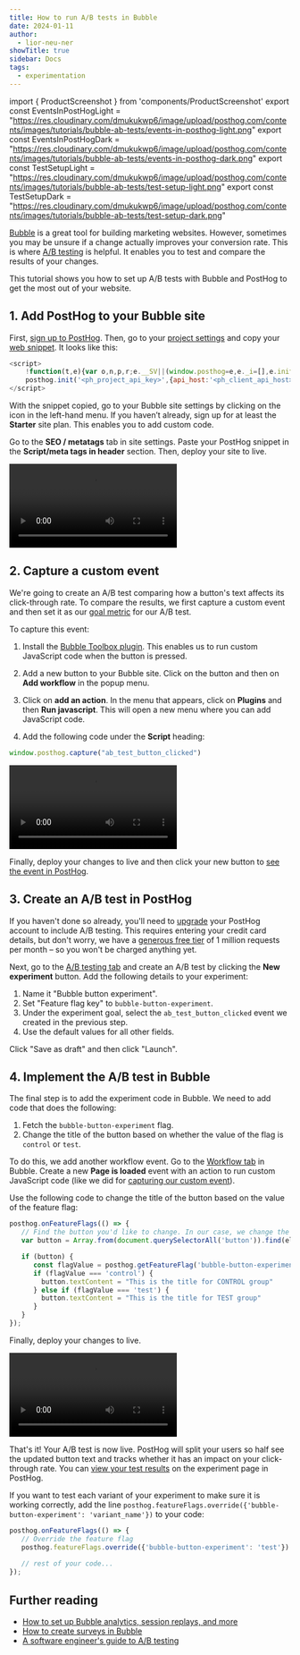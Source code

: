 ```yaml
---
title: How to run A/B tests in Bubble
date: 2024-01-11
author:
  - lior-neu-ner
showTitle: true
sidebar: Docs
tags:
  - experimentation
---
```


import { ProductScreenshot } from 'components/ProductScreenshot'
export const EventsInPostHogLight = "https://res.cloudinary.com/dmukukwp6/image/upload/posthog.com/contents/images/tutorials/bubble-ab-tests/events-in-posthog-light.png"
export const EventsInPostHogDark = "https://res.cloudinary.com/dmukukwp6/image/upload/posthog.com/contents/images/tutorials/bubble-ab-tests/events-in-posthog-dark.png"
export const TestSetupLight = "https://res.cloudinary.com/dmukukwp6/image/upload/posthog.com/contents/images/tutorials/bubble-ab-tests/test-setup-light.png"
export const TestSetupDark = "https://res.cloudinary.com/dmukukwp6/image/upload/posthog.com/contents/images/tutorials/bubble-ab-tests/test-setup-dark.png"

[Bubble](https://bubble.io/) is a great tool for building marketing websites. However, sometimes you may be unsure if a change actually improves your conversion rate. This is where [A/B testing](/ab-testing) is helpful. It enables you to test and compare the results of your changes.

This tutorial shows you how to set up A/B tests with Bubble and PostHog to get the most out of your website.

## 1. Add PostHog to your Bubble site

First, [sign up to PostHog](https://us.posthog.com/signup). Then, go to your [project settings](https://us.posthog.com/settings/project) and copy your [web snippet](https://us.posthog.com/settings/project-details#snippet). It looks like this:

```js
<script>
    !function(t,e){var o,n,p,r;e.__SV||(window.posthog=e,e._i=[],e.init=function(i,s,a){function g(t,e){var o=e.split(".");2==o.length&&(t=t[o[0]],e=o[1]),t[e]=function(){t.push([e].concat(Array.prototype.slice.call(arguments,0)))}}(p=t.createElement("script")).type="text/javascript",p.async=!0,p.src=s.api_host+"/static/array.js",(r=t.getElementsByTagName("script")[0]).parentNode.insertBefore(p,r);var u=e;for(void 0!==a?u=e[a]=[]:a="posthog",u.people=u.people||[],u.toString=function(t){var e="posthog";return"posthog"!==a&&(e+="."+a),t||(e+=" (stub)"),e},u.people.toString=function(){return u.toString(1)+".people (stub)"},o="capture identify alias people.set people.set_once set_config register register_once unregister opt_out_capturing has_opted_out_capturing opt_in_capturing reset isFeatureEnabled onFeatureFlags getFeatureFlag getFeatureFlagPayload reloadFeatureFlags group updateEarlyAccessFeatureEnrollment getEarlyAccessFeatures getActiveMatchingSurveys getSurveys onSessionId".split(" "),n=0;n<o.length;n++)g(u,o[n]);e._i.push([i,s,a])},e.__SV=1)}(document,window.posthog||[]);
    posthog.init('<ph_project_api_key>',{api_host:'<ph_client_api_host>'})
</script>
```

With the snippet copied, go to your Bubble site settings by clicking on the icon in the left-hand menu. If you haven’t already, sign up for at least the **Starter** site plan. This enables you to add custom code.

Go to the **SEO / metatags** tab in site settings. Paste your PostHog snippet in the **Script/meta tags in header** section. Then, deploy your site to live.

![How to add PostHog to Bubble](https://res.cloudinary.com/dmukukwp6/video/upload/v1710055416/posthog.com/contents/images/tutorials/bubble-ab-tests/adding-posthog.mp4)

## 2. Capture a custom event

We're going to create an A/B test comparing how a button's text affects its click-through rate. To compare the results, we first capture a custom event and then set it as our [goal metric](/product-engineers/ab-testing-guide-for-engineers#1-a-clear-measurable-goal) for our A/B test. 

To capture this event:

1. Install the [Bubble Toolbox plugin](https://bubble.io/plugin/toolbox-1488796042609x768734193128308700). This enables us to run custom JavaScript code when the button is pressed.

2. Add a new button to your Bubble site. Click on the button and then on **Add workflow** in the popup menu.

3. Click on **add an action**. In the menu that appears, click on **Plugins** and then **Run javascript**. This will open a new menu where you can add JavaScript code.

4. Add the following code under the **Script** heading:

```js
window.posthog.capture("ab_test_button_clicked")
```

![Capture custom event in Bubble](https://res.cloudinary.com/dmukukwp6/video/upload/v1710055416/posthog.com/contents/images/tutorials/bubble-ab-tests/capture-custom-event.mp4)

Finally, deploy your changes to live and then click your new button to [see the event in PostHog](https://us.posthog.com/events).

<ProductScreenshot
  imageLight={EventsInPostHogLight} 
  imageDark={EventsInPostHogDark} 
  alt="Events captured in PostHog" 
  classes="rounded"
/>

## 3. Create an A/B test in PostHog

If you haven't done so already, you'll need to [upgrade](https://us.posthog.com/organization/billing) your PostHog account to include A/B testing. This requires entering your credit card details, but don't worry, we have a [generous free tier](/pricing) of 1 million requests per month – so you won't be charged anything yet.

Next, go to the [A/B testing tab](https://us.posthog.com/experiments) and create an A/B test by clicking the **New experiment** button. Add the following details to your experiment:

1. Name it "Bubble button experiment".
2. Set "Feature flag key" to `bubble-button-experiment`.
3. Under the experiment goal, select the `ab_test_button_clicked` event we created in the previous step.
4. Use the default values for all other fields.

Click "Save as draft" and then click "Launch".

<ProductScreenshot
  imageLight={TestSetupLight} 
  imageDark={TestSetupDark} 
  alt="Experiment setup in PostHog" 
  classes="rounded"
/>

## 4. Implement the A/B test in Bubble

The final step is to add the experiment code in Bubble. We need to add code that does the following:

1. Fetch the `bubble-button-experiment` flag.
2. Change the title of the button based on whether the value of the flag is `control` or `test`.

To do this, we add another workflow event. Go to the [Workflow tab](https://manual.bubble.io/help-guides/getting-started/navigating-the-bubble-editor/tabs-and-sections/workflow-tab) in Bubble. Create a new **Page is loaded** event with an action to run custom JavaScript code (like we did for [capturing our custom event](#2-capture-a-custom-event)). 

Use the following code to change the title of the button based on the value of the feature flag:

```js
posthog.onFeatureFlags(() => {
   // Find the button you'd like to change. In our case, we change the text of the "Sign Up" button
   var button = Array.from(document.querySelectorAll('button')).find(el => el.textContent === 'Sign Up');

   if (button) {
      const flagValue = posthog.getFeatureFlag('bubble-button-experiment')
      if (flagValue === 'control') {
        button.textContent = "This is the title for CONTROL group"
      } else if (flagValue === 'test') {
        button.textContent = "This is the title for TEST group"
      }
   }
});    
```

Finally, deploy your changes to live.

![Add script in Framer](https://res.cloudinary.com/dmukukwp6/video/upload/v1710055416/posthog.com/contents/images/tutorials/bubble-ab-tests/add-flag-code.mp4)

That's it! Your A/B test is now live. PostHog will split your users so half see the updated button text and tracks whether it has an impact on your click-through rate. You can [view your test results](/docs/experiments/testing-and-launching#viewing-experiment-results) on the experiment page in PostHog.

If you want to test each variant of your experiment to make sure it is working correctly, add the line `posthog.featureFlags.override({'bubble-button-experiment': 'variant_name'})` to your code:

```js
posthog.onFeatureFlags(() => {
   // Override the feature flag
   posthog.featureFlags.override({'bubble-button-experiment': 'test'}) // or 'control' 
       
   // rest of your code...
});    
```

## Further reading

- [How to set up Bubble analytics, session replays, and more](/tutorials/bubble-analytics)
- [How to create surveys in Bubble](/tutorials/bubble-surveys)
- [A software engineer's guide to A/B testing](/product-engineers/ab-testing-guide-for-engineers)
